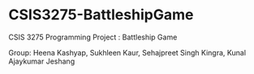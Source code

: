 # CSIS3275-BattleshipGame
CSIS 3275 Programming Project : Battleship Game

Group:
Heena Kashyap, 
Sukhleen Kaur, 
Sehajpreet Singh Kingra, 
Kunal Ajaykumar Jeshang

